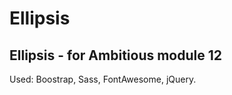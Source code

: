 # Ellipsis
<h2>Ellipsis - for Ambitious module 12</h2>
<p>Used: Boostrap, Sass, FontAwesome, jQuery.</p>
